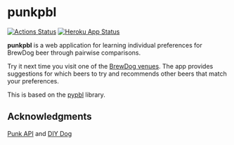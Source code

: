 # punkpbl

[![Actions Status](https://github.com/jimparr19/punkpbl/workflows/pythonapp/badge.svg)](https://github.com/jimparr19/punkpbl/actions)
[![Heroku App Status](http://heroku-shields.herokuapp.com/punkpbl)](https://punkpbl.herokuapp.com)

**punkpbl** is a web application for learning individual preferences for BrewDog beer through pairwise comparisons.

Try it next time you visit one of the [BrewDog venues](https://www.brewdog.com/uk/locations/bars). The app provides suggestions for which beers to try and recommends other beers that match your preferences.

This is based on the [pypbl](https://github.com/jimparr19/pypbl) library.

## Acknowledgments
[Punk API](https://punkapi.com/) and [DIY Dog](https://www.brewdog.com/uk/beers/diy-dog)
